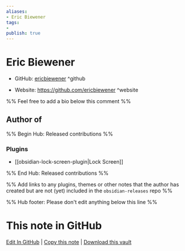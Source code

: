 ```yaml
---
aliases:
- Eric Biewener
tags:
- 
publish: true
---
```


# Eric Biewener

- GitHub: [ericbiewener](https://github.com/ericbiewener/) ^github
<!-- - Discord: `@` ^discord-->
- Website: <https://github.com/ericbiewener> ^website
<!-- - [[Publish sites|Publish site]]: ^publish-->

%% Feel free to add a bio below this comment %%


## Author of

%% Begin Hub: Released contributions %%
### Plugins
- [[obsidian-lock-screen-plugin|Lock Screen]]

%% End Hub: Released contributions %%

%% Add links to any plugins, themes or other notes that the author has created but are not (yet) included in the `obsidian-releases` repo %%

<!--
### Unlisted plugins

- 
-->

<!--
### Others

- 
-->

<!--
## Sponsor this author

- [[GitHub sponsors]]: [Sponsor @ericbiewener on GitHub Sponsors](https://github.com/sponsors/ericbiewener) ^github-sponsor
- [[Buy me a coffee]]: ^buy-me-a-coffee
- [[PayPal]]: ^paypal
- [[Patreon]]: ^patreon

-->

<!--
## Follow this author

- [[YouTube Channels|On YouTube]]: ^youtube
- Twitter: ^twitter
- ...
-->

%% Hub footer: Please don't edit anything below this line %%

# This note in GitHub

<span class="git-footer">[Edit In GitHub](https://github.dev/obsidian-community/obsidian-hub/blob/main/01%20-%20Community/People/ericbiewener.md "git-hub-edit-note") | [Copy this note](https://raw.githubusercontent.com/obsidian-community/obsidian-hub/main/01%20-%20Community/People/ericbiewener.md "git-hub-copy-note") | [Download this vault](https://github.com/obsidian-community/obsidian-hub/archive/refs/heads/main.zip "git-hub-download-vault") </span>
